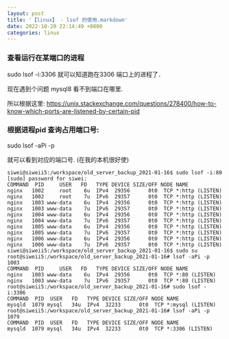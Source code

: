 ```yaml
---
layout: post
title: '【linux】 - lsof 的使用.markdown'
date: 2022-10-20 22:14:49 +0800
categories: linux
---
```


### 查看运行在某端口的进程

sudo lsof -i:3306  就可以知道跑在3306 端口上的进程了．

现在遇到个问题   mysql8 看不到端口在哪里.

所以根据这里:   https://unix.stackexchange.com/questions/278400/how-to-know-which-ports-are-listened-by-certain-pid

### 根据进程pid 查询占用端口号:

sudo lsof -aPi -p <pid>

就可以看到对应的端口号.  (在我的本机很好使)


    siwei@siweii5:/workspace/old_server_backup_2021-01-16$ sudo lsof -i:80
    [sudo] password for siwei:
    COMMAND  PID     USER   FD   TYPE DEVICE SIZE/OFF NODE NAME
    nginx   1002     root    6u  IPv4  29356      0t0  TCP *:http (LISTEN)
    nginx   1002     root    7u  IPv6  29357      0t0  TCP *:http (LISTEN)
    nginx   1003 www-data    6u  IPv4  29356      0t0  TCP *:http (LISTEN)
    nginx   1003 www-data    7u  IPv6  29357      0t0  TCP *:http (LISTEN)
    nginx   1004 www-data    6u  IPv4  29356      0t0  TCP *:http (LISTEN)
    nginx   1004 www-data    7u  IPv6  29357      0t0  TCP *:http (LISTEN)
    nginx   1005 www-data    6u  IPv4  29356      0t0  TCP *:http (LISTEN)
    nginx   1005 www-data    7u  IPv6  29357      0t0  TCP *:http (LISTEN)
    nginx   1006 www-data    6u  IPv4  29356      0t0  TCP *:http (LISTEN)
    nginx   1006 www-data    7u  IPv6  29357      0t0  TCP *:http (LISTEN)
    siwei@siweii5:/workspace/old_server_backup_2021-01-16$ sudo su
    root@siweii5:/workspace/old_server_backup_2021-01-16# lsof -aPi -p 1003
    COMMAND  PID     USER   FD   TYPE DEVICE SIZE/OFF NODE NAME
    nginx   1003 www-data    6u  IPv4  29356      0t0  TCP *:80 (LISTEN)
    nginx   1003 www-data    7u  IPv6  29357      0t0  TCP *:80 (LISTEN)
    root@siweii5:/workspace/old_server_backup_2021-01-16# sudo lsof -i:3306
    COMMAND  PID  USER   FD   TYPE DEVICE SIZE/OFF NODE NAME
    mysqld  1079 mysql   34u  IPv4  32233      0t0  TCP *:mysql (LISTEN)
    root@siweii5:/workspace/old_server_backup_2021-01-16# lsof -aPi -p 1079
    COMMAND  PID  USER   FD   TYPE DEVICE SIZE/OFF NODE NAME
    mysqld  1079 mysql   34u  IPv4  32233      0t0  TCP *:3306 (LISTEN)
